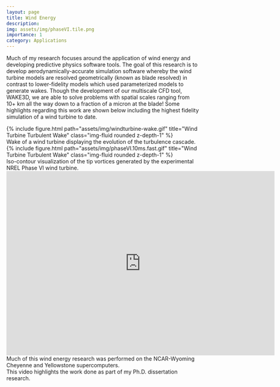 ```yaml
---
layout: page
title: Wind Energy
description: 
img: assets/img/phaseVI.tile.png
importance: 1
category: Applications
---
```


Much of my research focuses around the application of wind energy and developing predictive physics software tools.
The goal of this research is to develop aerodynamically-accurate simulation software whereby the wind turbine models 
are resolved geometrically (known as blade resolved) in contrast to lower-fidelity models which used parameterized models 
to generate wakes. Though the development of our multiscale CFD tool, WAKE3D, we are able to solve problems with spatial scales 
ranging from 10+ km all the way down to a fraction of a micron at the blade! Some highlights regarding this work are shown below 
including the highest fidelity simulation of a wind turbine to date.

<div class="row">
    <div class="col-sm mt-3 mt-md-0">
        {% include figure.html path="assets/img/windturbine-wake.gif" title="Wind Turbine Turbulent Wake" class="img-fluid rounded z-depth-1" %}
    </div>
</div>
<div class="caption">
    Wake of a wind turbine displaying the evolution of the turbulence cascade.
</div>

<div class="row">
    <div class="col-sm mt-3 mt-md-0">
        {% include figure.html path="assets/img/phaseVI.10ms.fast.gif" title="Wind Turbine Turbulent Wake" class="img-fluid rounded z-depth-1" %}
    </div>
</div>
<div class="caption">
    Iso-contour visualization of the tip vortices generated by the experimental NREL Phase VI wind turbine.
</div>


<div class="embed-container">
  <iframe
      src="https://www.youtube.com/embed/NHNL5JRQnHQ?rel=0"
      width="700"
      height="480"
      frameborder="0"
      allowfullscreen="true">
  </iframe>
</div>
<div class="caption">
    Much of this wind energy research was performed on the NCAR-Wyoming Cheyenne and Yellowstone supercomputers. <br/>
    This video highlights the work done as part of my Ph.D. dissertation research.
</div>
